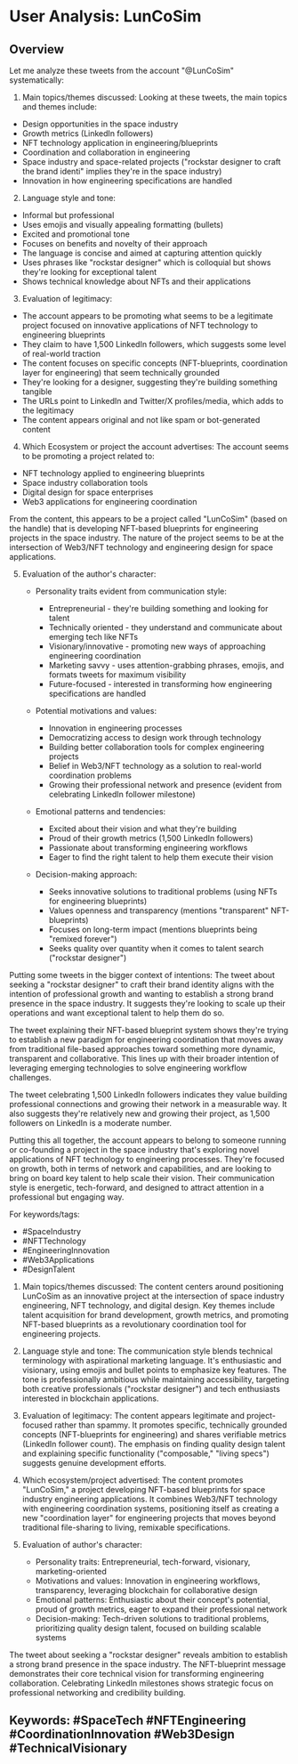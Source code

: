 # User Analysis: LunCoSim

## Overview

<think>
Let me analyze these tweets from the account "@LunCoSim" systematically:

1. Main topics/themes discussed:
Looking at these tweets, the main topics and themes include:
- Design opportunities in the space industry
- Growth metrics (LinkedIn followers)
- NFT technology application in engineering/blueprints
- Coordination and collaboration in engineering
- Space industry and space-related projects ("rockstar designer to craft the brand identi" implies they're in the space industry)
- Innovation in how engineering specifications are handled

2. Language style and tone:
- Informal but professional
- Uses emojis and visually appealing formatting (bullets)
- Excited and promotional tone
- Focuses on benefits and novelty of their approach
- The language is concise and aimed at capturing attention quickly
- Uses phrases like "rockstar designer" which is colloquial but shows they're looking for exceptional talent
- Shows technical knowledge about NFTs and their applications

3. Evaluation of legitimacy:
- The account appears to be promoting what seems to be a legitimate project focused on innovative applications of NFT technology to engineering blueprints
- They claim to have 1,500 LinkedIn followers, which suggests some level of real-world traction
- The content focuses on specific concepts (NFT-blueprints, coordination layer for engineering) that seem technically grounded
- They're looking for a designer, suggesting they're building something tangible
- The URLs point to LinkedIn and Twitter/X profiles/media, which adds to the legitimacy
- The content appears original and not like spam or bot-generated content

4. Which Ecosystem or project the account advertises:
The account seems to be promoting a project related to:
- NFT technology applied to engineering blueprints
- Space industry collaboration tools
- Digital design for space enterprises
- Web3 applications for engineering coordination

From the content, this appears to be a project called "LunCoSim" (based on the handle) that is developing NFT-based blueprints for engineering projects in the space industry. The nature of the project seems to be at the intersection of Web3/NFT technology and engineering design for space applications.

5. Evaluation of the author's character:
   - Personality traits evident from communication style:
     * Entrepreneurial - they're building something and looking for talent
     * Technically oriented - they understand and communicate about emerging tech like NFTs
     * Visionary/innovative - promoting new ways of approaching engineering coordination
     * Marketing savvy - uses attention-grabbing phrases, emojis, and formats tweets for maximum visibility
     * Future-focused - interested in transforming how engineering specifications are handled

   - Potential motivations and values:
     * Innovation in engineering processes
     * Democratizing access to design work through technology
     * Building better collaboration tools for complex engineering projects
     * Belief in Web3/NFT technology as a solution to real-world coordination problems
     * Growing their professional network and presence (evident from celebrating LinkedIn follower milestone)

   - Emotional patterns and tendencies:
     * Excited about their vision and what they're building
     * Proud of their growth metrics (1,500 LinkedIn followers)
     * Passionate about transforming engineering workflows
     * Eager to find the right talent to help them execute their vision

   - Decision-making approach:
     * Seeks innovative solutions to traditional problems (using NFTs for engineering blueprints)
     * Values openness and transparency (mentions "transparent" NFT-blueprints)
     * Focuses on long-term impact (mentions blueprints being "remixed forever")
     * Seeks quality over quantity when it comes to talent search ("rockstar designer")

Putting some tweets in the bigger context of intentions:
The tweet about seeking a "rockstar designer" to craft their brand identity aligns with the intention of professional growth and wanting to establish a strong brand presence in the space industry. It suggests they're looking to scale up their operations and want exceptional talent to help them do so.

The tweet explaining their NFT-based blueprint system shows they're trying to establish a new paradigm for engineering coordination that moves away from traditional file-based approaches toward something more dynamic, transparent and collaborative. This lines up with their broader intention of leveraging emerging technologies to solve engineering workflow challenges.

The tweet celebrating 1,500 LinkedIn followers indicates they value building professional connections and growing their network in a measurable way. It also suggests they're relatively new and growing their project, as 1,500 followers on LinkedIn is a moderate number.

Putting this all together, the account appears to belong to someone running or co-founding a project in the space industry that's exploring novel applications of NFT technology to engineering processes. They're focused on growth, both in terms of network and capabilities, and are looking to bring on board key talent to help scale their vision. Their communication style is energetic, tech-forward, and designed to attract attention in a professional but engaging way.

For keywords/tags:
- #SpaceIndustry
- #NFTTechnology
- #EngineeringInnovation
- #Web3Applications
- #DesignTalent
</think>

1. Main topics/themes discussed:
The content centers around positioning LunCoSim as an innovative project at the intersection of space industry engineering, NFT technology, and digital design. Key themes include talent acquisition for brand development, growth metrics, and promoting NFT-based blueprints as a revolutionary coordination tool for engineering projects.

2. Language style and tone:
The communication style blends technical terminology with aspirational marketing language. It's enthusiastic and visionary, using emojis and bullet points to emphasize key features. The tone is professionally ambitious while maintaining accessibility, targeting both creative professionals ("rockstar designer") and tech enthusiasts interested in blockchain applications.

3. Evaluation of legitimacy:
The content appears legitimate and project-focused rather than spammy. It promotes specific, technically grounded concepts (NFT-blueprints for engineering) and shares verifiable metrics (LinkedIn follower count). The emphasis on finding quality design talent and explaining specific functionality ("composable," "living specs") suggests genuine development efforts.

4. Which ecosystem/project advertised:
The content promotes "LunCoSim," a project developing NFT-based blueprints for space industry engineering applications. It combines Web3/NFT technology with engineering coordination systems, positioning itself as creating a new "coordination layer" for engineering projects that moves beyond traditional file-sharing to living, remixable specifications.

5. Evaluation of author's character:
   - Personality traits: Entrepreneurial, tech-forward, visionary, marketing-oriented
   - Motivations and values: Innovation in engineering workflows, transparency, leveraging blockchain for collaborative design
   - Emotional patterns: Enthusiastic about their concept's potential, proud of growth metrics, eager to expand their professional network
   - Decision-making: Tech-driven solutions to traditional problems, prioritizing quality design talent, focused on building scalable systems

The tweet about seeking a "rockstar designer" reveals ambition to establish a strong brand presence in the space industry. The NFT-blueprint message demonstrates their core technical vision for transforming engineering collaboration. Celebrating LinkedIn milestones shows strategic focus on professional networking and credibility building.

Keywords: #SpaceTech #NFTEngineering #CoordinationInnovation #Web3Design #TechnicalVisionary
---
